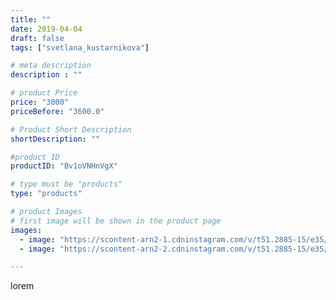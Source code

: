```yaml
---
title: ""
date: 2019-04-04
draft: false
tags: ["svetlana_kustarnikova"]

# meta description
description : ""

# product Price
price: "3000"
priceBefore: "3600.0"

# Product Short Description
shortDescription: ""

#product ID
productID: "Bv1oVNHnVgX"

# type must be "products"
type: "products"

# product Images
# first image will be shown in the product page
images:
  - image: "https://scontent-arn2-1.cdninstagram.com/v/t51.2885-15/e35/53863064_388994641652877_7724049554314797648_n.jpg?_nc_ht=scontent-arn2-1.cdninstagram.com&_nc_cat=109&_nc_ohc=u6SDRkpy6bcAX_akVqR&se=8&tp=1&oh=ab7ed36f0fe324d8888ebce3a1eab535&oe=605F73D5&ig_cache_key=MjAxNDY5Mzc4Mzk2ODI4OTU5MQ%3D%3D.2"
  - image: "https://scontent-arn2-2.cdninstagram.com/v/t51.2885-15/e35/54446814_343061602983512_2313261924503935371_n.jpg?_nc_ht=scontent-arn2-2.cdninstagram.com&_nc_cat=108&_nc_ohc=h84GTwZduWUAX9fRgD4&se=7&tp=1&oh=99a2cff4e8f3ed35d46835e1cf5b4620&oe=605DFE47&ig_cache_key=MjAxNDY5Mzc4Mzk5MzUxNjM5Mw%3D%3D.2"

---
```

lorem
